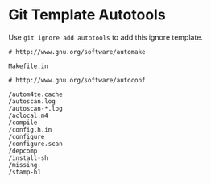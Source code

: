 Git Template Autotools
===

Use `git ignore add autotools` to add this ignore template.

```
# http://www.gnu.org/software/automake

Makefile.in

# http://www.gnu.org/software/autoconf

/autom4te.cache
/autoscan.log
/autoscan-*.log
/aclocal.m4
/compile
/config.h.in
/configure
/configure.scan
/depcomp
/install-sh
/missing
/stamp-h1
```
